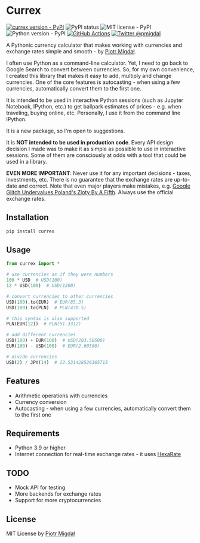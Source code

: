# Currex

[![currex version - PyPI](https://img.shields.io/pypi/v/currex)](https://pypi.org/project/currex/)
![PyPI status](https://img.shields.io/pypi/status/currex.svg)
![MIT license - PyPI](https://img.shields.io/pypi/l/currex.svg)
![Python version - PyPI](https://img.shields.io/pypi/pyversions/currex.svg)
[![GitHub Actions](https://img.shields.io/github/actions/workflow/status/stared/currex/test.yml?branch=main)](https://github.com/stared/currex/actions)
[![Twitter @pmigdal](https://img.shields.io/twitter/follow/pmigdal)](https://twitter.com/pmigdal)

A Pythonic currency calculator that makes working with currencies and exchange rates simple and smooth - by [Piotr Migdał](https://p.migdal.pl/).

I often use Python as a command-line calculator. Yet, I need to go back to Google Search to convert between currencies. So, for my own convenience, I created this library that makes it easy to add, multiply and change currencies. One of the core features is autocasting - when using a few currencies, automatically convert them to the first one.

It is intended to be used in interactive Python sessions (such as Jupyter Notebook, IPython, etc.) to get ballpark estimates of prices - e.g. when traveling, buying online, etc. Personally, I use it from the command line IPython.

It is a new package, so I'm open to suggestions.

It is **NOT intended to be used in production code**. Every API design decision I made was to make it as simple as possible to use in interactive sessions. Some of them are consciously at odds with a tool that could be used in a library.

**EVEN MORE IMPORTANT**: Never use it for any important decisions - taxes, investments, etc. There is no guarantee that the exchange rates are up-to-date and correct. Note that even major players make mistakes, e.g. [Google Glitch Undervalues Poland's Zloty By A Fifth](https://www.barrons.com/news/google-glitch-undervalues-poland-s-zloty-by-a-fifth-b4d695e7). Always use the official exchange rates.

## Installation

```bash
pip install currex
```

## Usage

```python
from currex import *

# use currencies as if they were numbers
100 * USD  # USD(100)
12 * USD(100)  # USD(1200)

# convert currencies to other currencies
USD(100).to(EUR)  # EUR(85.3)
USD(100).to(PLN)  # PLN(430.5)

# this syntax is also supported
PLN(EUR(12))  # PLN(51.3312)

# add different currencies
USD(100) + EUR(100)  # USD(203.50500)
EUR(100) - USD(100)  # EUR(2.60500)

# divide currencies
USD(2) / JPY(14)  # 22.531428526365715
```

## Features

- Arithmetic operations with currencies
- Currency conversion
- Autocasting - when using a few currencies, automatically convert them to the first one

## Requirements

- Python 3.9 or higher
- Internet connection for real-time exchange rates - it uses [HexaRate](https://hexarate.paikama.co/)

## TODO

- Mock API for testing
- More backends for exchange rates
- Support for more cryptocurrencies

## License

MIT License by [Piotr Migdał](https://p.migdal.pl/)
